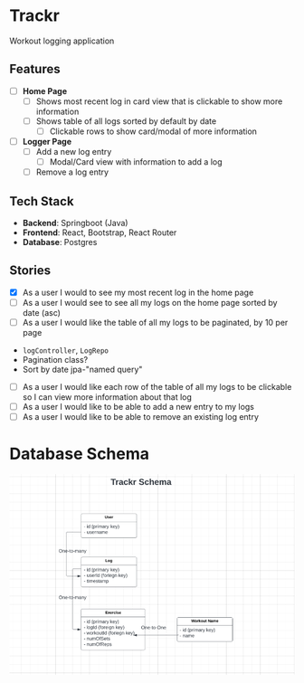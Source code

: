 # Trackr
Workout logging application

## Features
- [ ] **Home Page**
  - [ ] Shows most recent log in card view that is clickable to show more information
  - [ ] Shows table of all logs sorted by default by date
    - [ ] Clickable rows to show card/modal of more information
- [ ] **Logger Page**
  - [ ] Add a new log entry
    - [ ] Modal/Card view with information to add a log
  - [ ] Remove a log entry

## Tech Stack
- **Backend**: Springboot (Java)
- **Frontend**: React, Bootstrap, React Router
- **Database**: Postgres

## Stories
- [x] As a user I would to see my most recent log in the home page
- [ ] As a user I would see to see all my logs on the home page sorted by date (asc)
- [ ] As a user I would like the table of all my logs to be paginated, by 10 per page
- `logController`, `LogRepo`
- Pagination class?
- Sort by date jpa-"named query"
- [ ] As a user I would like each row of the table of all my logs to be clickable so I can view more information about that log
- [ ] As a user I would like to be able to add a new entry to my logs
- [ ] As a user I would like to be able to remove an existing log entry

# Database Schema
![Schema](./db-schema.png)